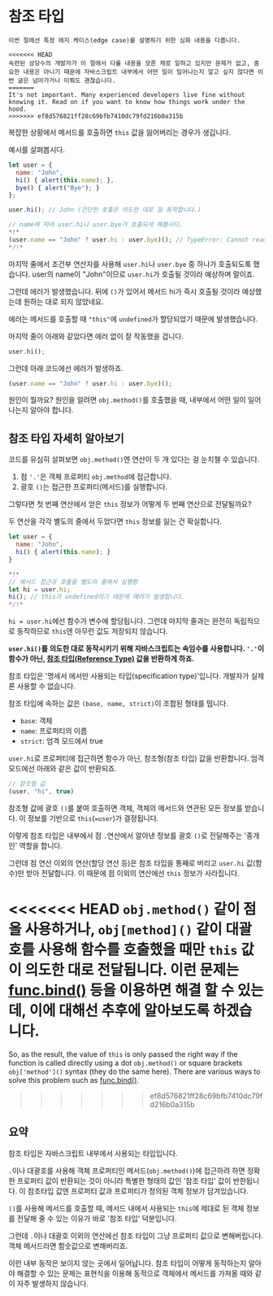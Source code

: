 
# 참조 타입

```warn header="심화 학습"
이번 절에선 특정 에지 케이스(edge case)를 설명하기 위한 심화 내용을 다룹니다.

<<<<<<< HEAD
숙련된 상당수의 개발자가 이 절에서 다룰 내용을 모른 채로 일하고 있지만 문제가 없고, 중요한 내용은 아니기 때문에 자바스크립트 내부에서 어떤 일이 일어나는지 알고 싶지 않다면 이번 글은 넘어가거나 미뤄도 괜찮습니다.
=======
It's not important. Many experienced developers live fine without knowing it. Read on if you want to know how things work under the hood.
>>>>>>> ef8d576821ff28c69bfb7410dc79fd216b0a315b
```

복잡한 상황에서 메서드를 호출하면 `this` 값을 잃어버리는 경우가 생깁니다.

예시를 살펴봅시다.

```js run
let user = {
  name: "John",
  hi() { alert(this.name); },
  bye() { alert("Bye"); }
};

user.hi(); // John (간단한 호출은 의도한 대로 잘 동작합니다.)

// name에 따라 user.hi나 user.bye가 호출되게 해봅시다.
*!*
(user.name == "John" ? user.hi : user.bye)(); // TypeError: Cannot read property 'name' of undefined
*/!*
```

마지막 줄에서 조건부 연산자를 사용해 `user.hi`나 `user.bye` 중 하나가 호출되도록 했습니다. user의 name이 "John"이므로 `user.hi`가 호출될 것이라 예상하며 말이죠.

그런데 에러가 발생했습니다. 뒤에 `()`가 있어서 메서드 hi가 즉시 호출될 것이라 예상했는데 원하는 대로 되지 않았네요.

에러는 메서드를 호출할 때 `"this"`에 `undefined`가 할당되었기 때문에 발생했습니다.

마지막 줄이 아래와 같았다면 에러 없이 잘 작동했을 겁니다.
```js
user.hi();
```

그런데 아래 코드에선 에러가 발생하죠.
```js
(user.name == "John" ? user.hi : user.bye)();
```

원인이 뭘까요? 원인을 알려면 `obj.method()`를 호출했을 때, 내부에서 어떤 일이 일어나는지 알아야 합니다.

## 참조 타입 자세히 알아보기

코드를 유심히 살펴보면 `obj.method()`엔 연산이 두 개 있다는 걸 눈치챌 수 있습니다.

1. 점 `'.'`은 객체 프로퍼티 `obj.method`에 접근합니다.
2. 괄호 `()`는 접근한 프로퍼티(메서드)를 실행합니다.

그렇다면 첫 번째 연산에서 얻은 `this` 정보가 어떻게 두 번째 연산으로 전달될까요? 

두 연산을 각각 별도의 줄에서 두었다면 `this` 정보를 잃는 건 확실합니다.

```js run
let user = {
  name: "John",
  hi() { alert(this.name); }
}

*!*
// 메서드 접근과 호출을 별도의 줄에서 실행함
let hi = user.hi;
hi(); // this가 undefined이기 때문에 에러가 발생합니다.
*/!*
```

`hi = user.hi`에선 함수가 변수에 할당됩니다. 그런데 마지막 줄과는 완전히 독립적으로 동작하므로 `this`엔 아무런 값도 저장되지 않습니다.

**`user.hi()`를 의도한 대로 동작시키기 위해 자바스크립트는 속임수를 사용합니다. `'.'`이 함수가 아닌, [참조 타입(Reference Type)](https://tc39.github.io/ecma262/#sec-reference-specification-type) 값을 반환하게 하죠.**

참조 타입은 '명세서 에서만 사용되는 타입(specification type)'입니다. 개발자가 실제론 사용할 수 없습니다.

참조 타입에 속하는 값은 `(base, name, strict)`이 조합된 형태를 띱니다.

- `base`: 객체
- `name`: 프로퍼티의 이름
- `strict`: 엄격 모드에서 true

`user.hi`로 프로퍼티에 접근하면 함수가 아닌, 참조형(참조 타입) 값을 반환합니다. 엄격 모드에선 아래와 같은 값이 반환되죠.

```js
// 참조형 값
(user, "hi", true)
```

참조형 값에 괄호 `()`를 붙여 호출하면 객체, 객체의 메서드와 연관된 모든 정보를 받습니다. 이 정보를 기반으로 `this`(`=user`)가 결정됩니다.

이렇게 참조 타입은 내부에서 점 `.`연산에서 알아낸 정보를 괄호 `()`로 전달해주는 '중개인' 역할을 합니다.

그런데 점 연산 이외의 연산(할당 연산 등)은 참조 타입을 통째로 버리고 `user.hi` 값(함수)만 받아 전달합니다. 이 때문에 점 이외의 연산에선 `this` 정보가 사라집니다.

<<<<<<< HEAD
`obj.method()` 같이 점을 사용하거나, `obj[method]()` 같이 대괄호를 사용해 함수를 호출했을 때만 `this` 값이 의도한 대로 전달됩니다. 이런 문제는 [func.bind()](/bind#solution-2-bind) 등을 이용하면 해결 할 수 있는데, 이에 대해선 추후에 알아보도록 하겠습니다.
=======
So, as the result, the value of `this` is only passed the right way if the function is called directly using a dot `obj.method()` or square brackets `obj['method']()` syntax (they do the same here). There are various ways to solve this problem such as [func.bind()](/bind#solution-2-bind).
>>>>>>> ef8d576821ff28c69bfb7410dc79fd216b0a315b

## 요약

참조 타입은 자바스크립트 내부에서 사용되는 타입입니다.

`.`이나 대괄호를 사용해 객체 프로퍼티인 메서드(`obj.method()`)에 접근하려 하면 정확한 프로퍼티 값이 반환되는 것이 아니라 특별한 형태의 값인 '참조 타입' 값이 반한됩니다. 이 참조타입 값엔 프로퍼티 값과 프로퍼티가 정의된 객체 정보가 담겨있습니다. 

`()`를 사용해 메서드를 호출할 때, 메서드 내에서 사용되는 `this`에 제대로 된 객체 정보를 전달해 줄 수 있는 이유가 바로 '참조 타입' 덕분입니다. 

그런데 `.`이나 대괄호 이외의 연산에선 참조 타입이 그냥 프로퍼티 값으로 변해버립니다. 객체 메서드라면 함숫값으로 변해버리죠.

이런 내부 동작은 보이지 않는 곳에서 일어납니다. 참조 타입이 어떻게 동작하는지 알아야 해결할 수 있는 문제는 표현식을 이용해 동적으로 객체에서 메서드를 가져올 때와 같이 자주 발생하지 않습니다.
